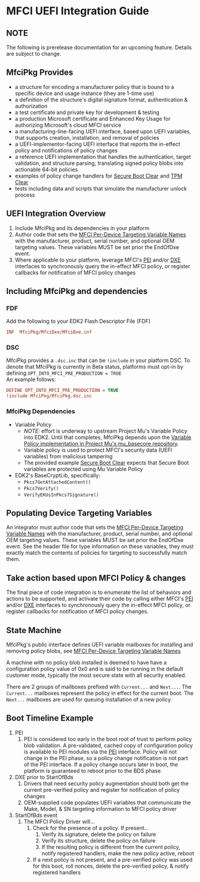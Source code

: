 # MFCI UEFI Integration Guide

## **NOTE**

The following is prerelease documentation for an upcoming feature.  Details are subject to change.

## MfciPkg Provides

* a structure for encoding a manufacturer policy that is bound to a specific device and usage instance (they are 1-time use)
* a definition of the structure's digital signature format, authentication & authorization
* a test certificate and private key for development & testing
* a production Microsoft certificate and Enhanced Key Usage for authorizing Microsoft's cloud MFCI service
* a manufacturing-line-facing UEFI interface, based upon UEFI variables, that supports creation, installation, and removal of policies
* a UEFI-implementor-facing UEFI interface that reports the in-effect policy and notifications of policy changes
* a reference UEFI implementation that handles the authentication, target validation, and structure parsing,
translating signed policy blobs into actionable 64-bit policies
* examples of policy change handlers for [Secure Boot Clear](../MfciDxe/SecureBootClear.c) and [TPM Clear](../MfciDxe/TpmClear.c)
* tests including data and scripts that simulate the manufacturer unlock process

## UEFI Integration Overview

1. Include MfciPkg and its dependencies in your platform
1. Author code that sets the [MFCI Per-Device Targeting Variable Names](../Include/MfciVariables.h) with the manufacturer, product, serial number, and optional OEM targeting values.  These variables MUST be set prior the EndOfDxe event.
1. Where applicable to your platform, leverage MFCI's [PEI](../Include/Ppi/MfciPolicyPpi.h) and/or [DXE](../Include/Protocol/MfciProtocol.h) interfaces to synchronously query the in-effect MFCI policy, or register callbacks for notification of MFCI policy changes

## Including MfciPkg and dependencies

### FDF

Add the following to your EDK2 Flash Descriptor File (FDF)

```INI
INF  MfciPkg/MfciDxe/MfciDxe.inf
```

### DSC

MfciPkg provides a ```.dsc.inc``` that can be ```!include``` in your platform DSC.
To denote that MfciPkg is currently in Beta status, platforms must opt-in by defining ```OPT_INTO_MFCI_PRE_PRODUCTION = TRUE```  
An example follows:

```INI
DEFINE OPT_INTO_MFCI_PRE_PRODUCTION = TRUE
!include MfciPkg/MfciPkg.dsc.inc
```

### MfciPkg Dependencies

* Variable Policy
  * _NOTE:_ effort is underway to upstream Project Mu's Variable Policy into EDK2.  Until that completes, MfciPkg depends upon the [Variable Policy implementation in Project Mu's mu_basecore repository](https://github.com/microsoft/mu_basecore/commits/0397ae87d80330e847670c1a747ed4f8eefe51f6/MdeModulePkg/Include/Protocol/VariablePolicy.h).
  * Variable policy is used to protect MFCI's security data (UEFI variables) from malicious tampering
  * The provided example [Secure Boot Clear](../MfciDxe/SecureBootClear.c) expects that Secure Boot variables are protected using Mu Variable Policy
* EDK2's BaseCryptLib, specifically:
  * ```Pkcs7GetAttachedContent()```
  * ```Pkcs7Verify()```
  * ```VerifyEKUsInPkcs7Signature()```

## Populating Device Targeting Variables

An integrator must author code that sets the [MFCI Per-Device Targeting Variable Names](../Include/MfciVariables.h) with the manufacturer, product, serial number, and optional OEM targeting values.  These variables MUST be set prior the EndOfDxe event.
See the header file for type information on these variables, they must exactly match the contents of policies for targeting to successfully match them.

## Take action based upon MFCI Policy & changes

The final piece of code integration is to enumerate the list of behaviors and actions to be supported, and activate their code by
calling either MFCI's [PEI](../Include/Ppi/MfciPolicyPpi.h) and/or [DXE](../Include/Protocol/MfciProtocol.h) interfaces to synchronously query the in-effect MFCI policy, or register callbacks for notification of MFCI policy changes.

## State Machine

MfciPkg's public interface defines UEFI variable mailboxes for installing and removing policy blobs, see 
[MFCI Per-Device Targeting Variable Names](../Include/MfciVariables.h)

A machine with no policy blob installed is deemed to have have a configuration policy value of 0x0 and is
said to be running in the default customer mode, typically the most secure state with all security enabled.

There are 2 groups of mailboxes prefixed with ```Current...``` and ```Next...```.  The ```Current...```
mailboxes represent the policy in effect for the current boot.  The ```Next...``` mailboxes are used for queuing
installation of a new policy.

## Boot Timeline Example

1. PEI
    1. PEI is considered too early in the boot root of trust to perform policy blob validation. A pre-validated, cached copy of configuration policy is available to PEI modules via the [PEI](../Include/Ppi/MfciPolicyPpi.h) interface. Policy will not change in the PEI phase, so a policy change notification is not part of the PEI interface. If a policy change occurs later in boot, the platform is guaranteed to reboot prior to the BDS phase.
1. DXE prior to StartOfBds
    1. Drivers that need security policy augmentation should both get the current pre-verified
    policy and register for notification of policy changes
    1. OEM-supplied code populates UEFI variables that communicate the Make, Model, & SN targeting
    information to MFCI policy driver
1. StartOfBds event
    1. The MFCI Policy Driver will...
        1. Check for the presence of a policy.  If present...
            1. Verify its signature, delete the policy on failure
            1. Verify its structure, delete the policy on failure
            1. If the resulting policy is different from the current policy, notify registered handlers,
            make the new policy active, reboot
        1. If a next policy is not present, and a pre-verified policy was used for this boot, roll
        nonces, delete the pre-verified policy, & notify registered handlers
